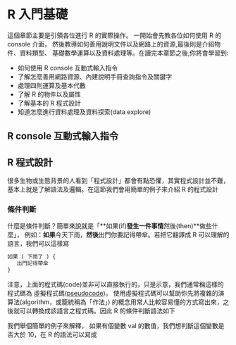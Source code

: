# R 入門基礎

這個章節主要是引領各位進行 R 的實際操作。
一開始會先教各位如何使用 R 的 console 介面，
然後教導如何善用說明文件以及網路上的資源,最後則是介紹物件、資料類型、
基礎數學運算以及資料處理等。在讀完本章節之後,你將會學習到:

* 如何使用 R console 互動式輸入指令
* 了解怎麼善用網路資源、內建說明手冊查詢指令及關鍵字
* 處理四則運算及基本代數
* 了解 R 的物件以及屬性
* 了解基本的 R 程式設計
* 知道怎麼進行資料處理及資料探索(data explore)

## R console 互動式輸入指令


## R 程式設計

很多生物或生態背景的人看到「程式設計」都會有點恐懼，其實程式設計並不難，基本上就是了解語法及邏輯。在這節我們會用簡單的例子來介紹 R 的程式設計

### 條件判斷

什麼是條件判斷？簡單來說就是「**如果(if)**發生一件事情**然後(then)**做些什麼」，
例如：**如果**今天下雨，**然後**出門你要記得帶傘。若把它翻譯成 R 可以理解的語言，我們可以這樣寫

```R
如果 ( 下雨了 ) {
   出門記得帶傘
}
```

注意，上面的程式碼(code)並非可以直接執行的，只是示意，我們通常稱這樣的程式碼為 虛擬程式碼([pseudocode](https://en.wikipedia.org/wiki/Pseudocode))。
使用虛擬程式碼可以幫助你先將複雜的演算法(algorithm，或籠統稱為「作法」)
的概念用常人比較容易懂的方式寫出來，之後就可以轉換成該語言之程式碼。因此 R 的條件判斷語法如下

我們舉個簡單的例子來解釋，
如果有個變數 val 的數值，我們想判斷這個變數是否大於 10，在 R 的語法可以寫成


###
